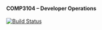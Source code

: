 #### COMP3104 – Developer Operations
[![Build Status](https://app.travis-ci.com/hasanussafa/COMP3104.svg?branch=main)](https://app.travis-ci.com/hasanussafa/COMP3104)


